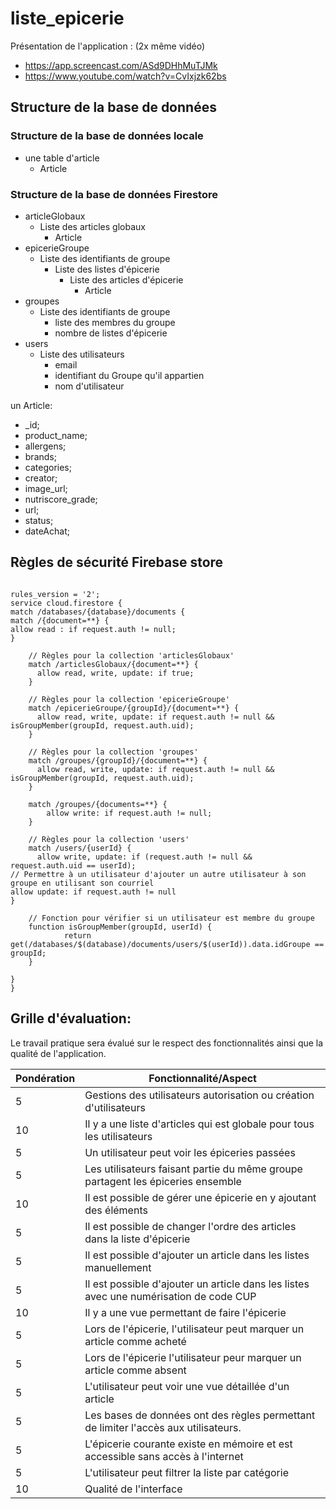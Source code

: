 # liste_epicerie

Présentation de l'application : (2x même vidéo)
* https://app.screencast.com/ASd9DHhMuTJMk
* https://www.youtube.com/watch?v=CvIxjzk62bs

## Structure de la base de données

### Structure de la base de données locale

* une table d'article
  * Article

### Structure de la base de données Firestore

* articleGlobaux
  * Liste des articles globaux
    * Article
* epicerieGroupe
  * Liste des identifiants de groupe
    * Liste des listes d'épicerie
      * Liste des articles d'épicerie
        * Article
* groupes
  * Liste des identifiants de groupe
    * liste des membres du groupe
    * nombre de listes d'épicerie
* users
  * Liste des utilisateurs
    * email
    * identifiant du Groupe qu'il appartien
    * nom d'utilisateur

un Article:
*  _id;
*  product_name;
*  allergens;
*  brands;
*  categories;
*  creator;
*  image_url;
*  nutriscore_grade;
*  url;
*  status;
*  dateAchat;


## Règles de sécurité Firebase store

```Firebase Security Rules

rules_version = '2';
service cloud.firestore {
match /databases/{database}/documents {
match /{document=**} {
allow read : if	request.auth != null;
}

    // Règles pour la collection 'articlesGlobaux'
    match /articlesGlobaux/{document=**} {
      allow read, write, update: if true;
    }
    
    // Règles pour la collection 'epicerieGroupe'
    match /epicerieGroupe/{groupId}/{document=**} {
      allow read, write, update: if request.auth != null && isGroupMember(groupId, request.auth.uid);
    }
    
    // Règles pour la collection 'groupes'
    match /groupes/{groupId}/{document=**} {
      allow read, write, update: if request.auth != null && isGroupMember(groupId, request.auth.uid);
    }
    
    match /groupes/{documents=**} {
    	allow write: if request.auth != null;
    }
    
    // Règles pour la collection 'users'
    match /users/{userId} {
      allow write, update: if (request.auth != null && request.auth.uid == userId);
// Permettre à un utilisateur d'ajouter un autre utilisateur à son groupe en utilisant son courriel
allow update: if request.auth != null
}

    // Fonction pour vérifier si un utilisateur est membre du groupe
    function isGroupMember(groupId, userId) {
			return get(/databases/$(database)/documents/users/$(userId)).data.idGroupe == groupId;
    }

}
}

```

## Grille d'évaluation:

Le travail pratique sera évalué sur le respect des fonctionnalités ainsi que la qualité de l'application.

| Pondération | Fonctionnalité/Aspect |
| --- | --- |
| 5 | Gestions des utilisateurs autorisation ou création d'utilisateurs |
| 10 | Il y a une liste d'articles qui est globale pour tous les utilisateurs |
| 5 | Un utilisateur peut voir les épiceries passées |
| 5 | Les utilisateurs faisant partie du même groupe partagent les épiceries ensemble |
| 10 | Il est possible de gérer une épicerie en y ajoutant des éléments |
| 5 | Il est possible de changer l'ordre des articles dans la liste d'épicerie |
| 5 | Il est possible d'ajouter un article dans les listes manuellement |
| 5 | Il est possible d'ajouter un article dans les listes avec une numérisation de code CUP |
| 10 | Il y a une vue permettant de faire l'épicerie |
| 5 | Lors de l'épicerie, l'utilisateur peut marquer un article comme acheté |
| 5 | Lors de l'épicerie l'utilisateur peur marquer un article comme absent |
| 5 | L'utilisateur peut voir une vue détaillée d'un article |
| 5 | Les bases de données ont des règles permettant de limiter l'accès aux utilisateurs. |
| 5 | L'épicerie courante existe en mémoire et est accessible sans accès à l'internet |
| 5 | L'utilisateur peut filtrer la liste par catégorie |
| 10 | Qualité de l'interface |
